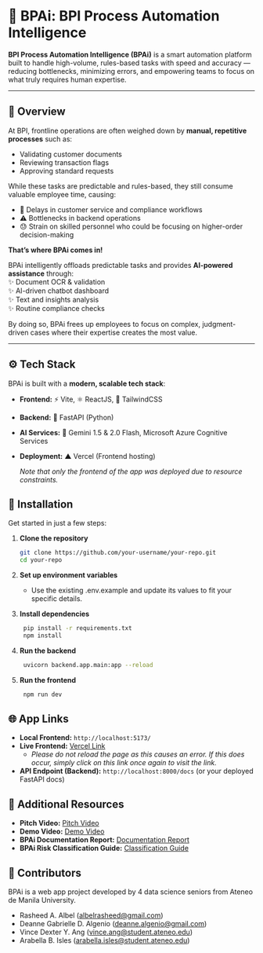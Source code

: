 # 🚀 BPAi: BPI Process Automation Intelligence

**BPI Process Automation Intelligence (BPAi)** is a smart automation platform built to handle high-volume, rules-based tasks with speed and accuracy — reducing bottlenecks, minimizing errors, and empowering teams to focus on what truly requires human expertise.

---

## 📖 Overview

At BPI, frontline operations are often weighed down by **manual, repetitive processes** such as:  
- Validating customer documents  
- Reviewing transaction flags  
- Approving standard requests  

While these tasks are predictable and rules-based, they still consume valuable employee time, causing:  
- 🚧 Delays in customer service and compliance workflows  
- ⚠️ Bottlenecks in backend operations  
- 😓 Strain on skilled personnel who could be focusing on higher-order decision-making  

**That’s where BPAi comes in!**  

BPAi intelligently offloads predictable tasks and provides **AI-powered assistance** through:  
✨ Document OCR & validation  
✨ AI-driven chatbot dashboard  
✨ Text and insights analysis  
✨ Routine compliance checks  

By doing so, BPAi frees up employees to focus on complex, judgment-driven cases where their expertise creates the most value.

---

## ⚙️ Tech Stack

BPAi is built with a **modern, scalable tech stack**:

- **Frontend:** ⚡ Vite, ⚛️ ReactJS, 🎨 TailwindCSS  
- **Backend:** 🚀 FastAPI (Python)  
- **AI Services:** 🤖 Gemini 1.5 & 2.0 Flash, Microsoft Azure Cognitive Services  
- **Deployment:** ▲ Vercel (Frontend hosting)

   *Note that only the frontend of the app was deployed due to resource constraints.*


## 🔧 Installation

Get started in just a few steps:

1. **Clone the repository**
   ```bash
   git clone https://github.com/your-username/your-repo.git
   cd your-repo

2. **Set up environment variables**
    - Use the existing .env.example and update its values to fit your specific details.

3. **Install dependencies**
   ```bash
    pip install -r requirements.txt
    npm install

5. **Run the backend**
   ```bash
    uvicorn backend.app.main:app --reload

7. **Run the frontend**
   ```bash
    npm run dev

## 🌐 App Links
- **Local Frontend:** `http://localhost:5173/`
- **Live Frontend:** [Vercel Link](https://bp-ai-demo-31e2.vercel.app/)
  - *Please do not reload the page as this causes an error. If this does occur, simply click on this link once again to visit the link.*
- **API Endpoint (Backend):** `http://localhost:8000/docs` (or your deployed FastAPI docs)

## 🔗 Additional Resources
- **Pitch Video:** [Pitch Video](https://drive.google.com/file/d/1vwhSyAuX0dRPJCpEJ-oO02LE2KfbQZ_u/view?usp=drive_link)
- **Demo Video:** [Demo Video](https://drive.google.com/file/d/11wCkDEtNuhHXCUZk1W8XO8CXgFWillOg/view?usp=sharing)
- **BPAi Documentation Report:** [Documentation Report]()
- **BPAi Risk Classification Guide:** [Classification Guide](https://drive.google.com/file/d/1UH8zI8Xwbv6ZDUID0aLGSSgHvLeq_2TE/view?usp=drive_link)

## 👥 Contributors
   BPAi is a web app project developed by 4 data science seniors from Ateneo de Manila University.
   - Rasheed A. Albel (albelrasheed@gmail.com)
   - Deanne Gabrielle D. Algenio (deanne.algenio@gmail.com)
   - Vince Dexter Y. Ang (vince.ang@student.ateneo.edu)
   - Arabella B. Isles (arabella.isles@student.ateneo.edu)






